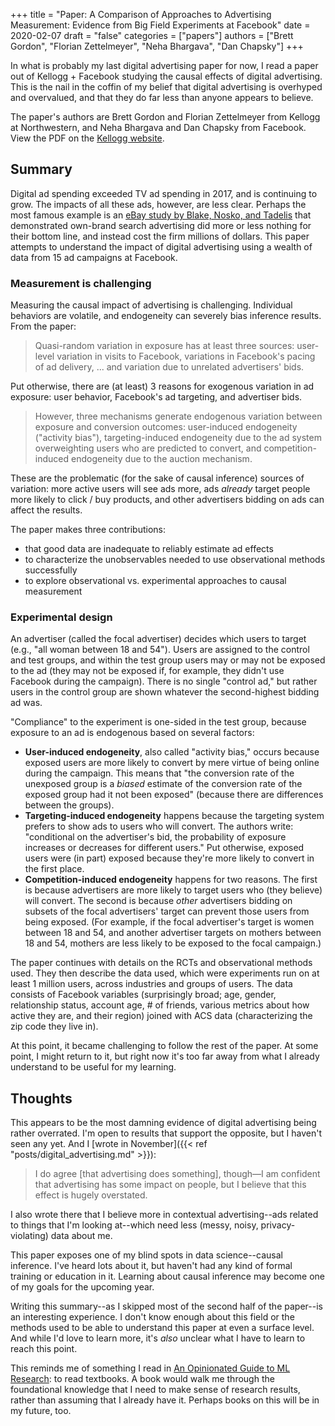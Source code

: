 +++
title = "Paper: A Comparison of Approaches to Advertising Measurement: Evidence from Big Field Experiments at Facebook"
date = 2020-02-07
draft = "false"
categories = ["papers"]
authors = ["Brett Gordon", "Florian Zettelmeyer", "Neha Bhargava", "Dan Chapsky"]
+++

In what is probably my last digital advertising paper for now, I read a paper out of Kellogg + Facebook studying the causal effects of digital advertising. This is the nail in the coffin of my belief that digital advertising is overhyped and overvalued, and that they do far less than anyone appears to believe.


<!--more-->

The paper's authors are Brett Gordon and Florian Zettelmeyer from Kellogg at Northwestern, and Neha Bhargava and Dan Chapsky from Facebook. View the PDF on the [Kellogg website](https://www.kellogg.northwestern.edu/faculty/gordon_b/files/fb_comparison.pdf).

## Summary
Digital ad spending exceeded TV ad spending in 2017, and is continuing to grow. The impacts of all these ads, however, are less clear. Perhaps the most famous example is an [eBay study by Blake, Nosko, and Tadelis](http://faculty.haas.berkeley.edu/stadelis/Tadelis.pdf) that demonstrated own-brand search advertising did more or less nothing for their bottom line, and instead cost the firm millions of dollars. This paper attempts to understand the impact of digital advertising using a wealth of data from 15 ad campaigns at Facebook.

### Measurement is challenging
Measuring the causal impact of advertising is challenging. Individual behaviors are volatile, and endogeneity can severely bias inference results. From the paper:

> Quasi-random variation in exposure has at least three sources: user-level variation in visits to Facebook, variations in Facebook's pacing of ad delivery, ... and variation due to unrelated advertisers' bids. 

Put otherwise, there are (at least) 3 reasons for exogenous variation in ad exposure: user behavior, Facebook's ad targeting, and advertiser bids.

> However, three mechanisms generate endogenous variation between exposure and conversion outcomes: user-induced endogeneity ("activity bias"), targeting-induced endogeneity due to the ad system overweighting users who are predicted to convert, and competition-induced endogeneity due to the auction mechanism.

These are the problematic (for the sake of causal inference) sources of variation: more active users will see ads more, ads *already* target people more likely to click / buy products, and other advertisers bidding on ads can affect the results.

The paper makes three contributions:

 * that good data are inadequate to reliably estimate ad effects
 * to characterize the unobservables needed to use observational methods successfully
 * to explore observational vs. experimental approaches to causal measurement

### Experimental design
An advertiser (called the focal advertiser) decides which users to target (e.g., "all woman between 18 and 54"). Users are assigned to the control and test groups, and within the test group users may or may not be exposed to the ad (they may not be exposed if, for example, they didn't use Facebook during the campaign). There is no single "control ad," but rather users in the control group are shown whatever the second-highest bidding ad was.

"Compliance" to the experiment is one-sided in the test group, because exposure to an ad is endogenous based on several factors:

 * **User-induced endogeneity**, also called "activity bias," occurs because exposed users are more likely to convert by mere virtue of being online during the campaign. This means that "the conversion rate of the unexposed group is a *biased* estimate of the conversion rate of the exposed group had it not been exposed" (because there are differences between the groups).
 * **Targeting-induced endogeneity** happens because the targeting system prefers to show ads to users who will convert. The authors write: "conditional on the advertiser's bid, the probability of exposure increases or decreases for different users." Put otherwise, exposed users were (in part) exposed because they're more likely to convert in the first place.
 * **Competition-induced endogeneity** happens for two reasons. The first is because advertisers are more likely to target users who (they believe) will convert. The second is because *other* advertisers bidding on subsets of the focal advertisers' target can prevent those users from being exposed. (For example, if the focal advertiser's target is women between 18 and 54, and another advertiser targets on mothers between 18 and 54, mothers are less likely to be exposed to the focal campaign.)

The paper continues with details on the RCTs and observational methods used. They then describe the data used, which were experiments run on at least 1 million users, across industries and groups of users. The data consists of Facebook variables (surprisingly broad; age, gender, relationship status, account age, # of friends, various metrics about how active they are, and their region) joined with ACS data (characterizing the zip code they live in).

At this point, it became challenging to follow the rest of the paper. At some point, I might return to it, but right now it's too far away from what I already understand to be useful for my learning.


## Thoughts
This appears to be the most damning evidence of digital advertising being rather overrated. I'm open to results that support the opposite, but I haven't seen any yet. And I [wrote in November]({{< ref "posts/digital_advertising.md" >}}): 

> I do agree [that advertising does something], though—I am confident that advertising has some impact on people, but I believe that this effect is hugely overstated.

I also wrote there that I believe more in contextual advertising--ads related to things that I'm looking at--which need less (messy, noisy, privacy-violating) data about me.

This paper exposes one of my blind spots in data science--causal inference. I've heard lots about it, but haven't had any kind of formal training or education in it. Learning about causal inference may become one of my goals for the upcoming year.

Writing this summary--as I skipped most of the second half of the paper--is an interesting experience. I don't know enough about this field or the methods used to be able to understand this paper at even a surface level. And while I'd love to learn more, it's *also* unclear what I have to learn to reach this point.

This reminds me of something I read in [An Opinionated Guide to ML Research](http://joschu.net/blog/opinionated-guide-ml-research.html): to read textbooks. A book would walk me through the foundational knowledge that I need to make sense of research results, rather than assuming that I already have it. Perhaps books on this will be in my future, too.
